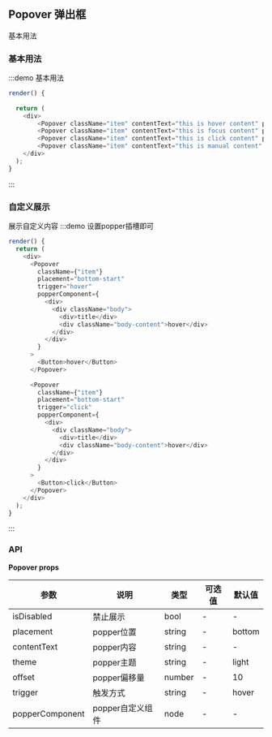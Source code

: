 ## Popover 弹出框

基本用法


### 基本用法
:::demo 基本用法
```js
render() {
  
  return (
    <div>
        <Popover className="item" contentText="this is hover content" placement="bottom-start"><Button>hover</Button></Popover>
        <Popover className="item" contentText="this is focus content" placement="bottom-start" trigger="focus"><Button>focus</Button></Popover>
        <Popover className="item" contentText="this is click content" placement="bottom-start" trigger="click"><Button>click</Button></Popover>
        <Popover className="item" contentText="this is manual content" placement="bottom-start" trigger="manual"><Button>manual</Button></Popover>
    </div>
  );
}
```
:::


### 自定义展示
展示自定义内容
:::demo 设置popper插槽即可
```js
render() {
  return (
    <div>
      <Popover 
        className={"item"}
        placement="bottom-start" 
        trigger="hover"
        popperComponent={
          <div>
            <div className="body">
              <div>title</div>
              <div className="body-content">hover</div>  
            </div>
          </div>
        }
      >
        <Button>hover</Button>
      </Popover>
    
      <Popover 
        className={"item"}
        placement="bottom-start" 
        trigger="click"
        popperComponent={
          <div>
            <div className="body">
              <div>title</div>
              <div className="body-content">hover</div>  
            </div>
          </div>
        }
      >
        <Button>click</Button>
      </Popover>
    </div>
  );
}
```
:::


### API

**Popover props**

| 参数      | 说明          | 类型      | 可选值                           | 默认值  |
|---------- |-------------- |---------- |--------------------------------  |-------- |
| isDisabled | 禁止展示 | bool | - | - |
| placement | popper位置 | string | - | bottom |
| contentText | popper内容 | string | - | - |
| theme | popper主题 | string | - | light |
| offset | popper偏移量 | number | - | 10 |
| trigger | 触发方式 | string | - | hover |
| popperComponent | popper自定义组件 | node | - | - |
